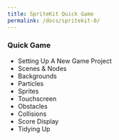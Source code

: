 ```yaml
---
title: SpriteKit Quick Game  
permalink: /docs/spritekit-0/
---
```


### Quick Game

* Setting Up A New Game Project
* Scenes & Nodes
* Backgrounds
* Particles
* Sprites
* Touchscreen
* Obstacles
* Collisions
* Score Display
* Tidying Up